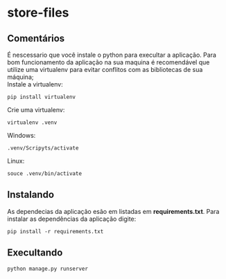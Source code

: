 # store-files
## Comentários
É nescessario que você instale o python para execultar a aplicação.
Para bom funcionamento da aplicação na sua maquina é recomendável que utilize uma virtualenv para evitar conflitos com as bibliotecas de sua máquina;<br>
Instale a virtualenv:
```
pip install virtualenv
```
Crie uma virtualenv:
```
virtualenv .venv
```
Windows:
```
.venv/Scripyts/activate
```
Linux:
```
souce .venv/bin/activate
```
## Instalando
As dependecias da aplicação esão em listadas em <b>requirements.txt</b>.
Para instalar as dependências da aplicação digite:
```
pip install -r requirements.txt
```
## Execultando
```
python manage.py runserver
```
